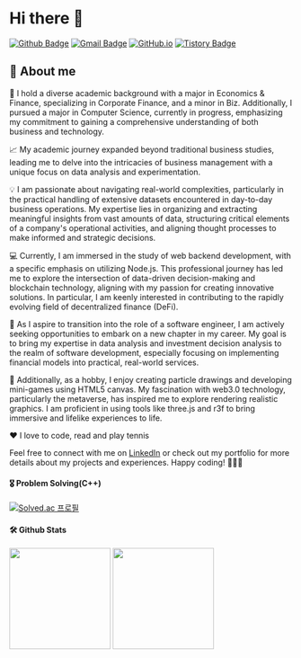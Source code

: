 # Hi there 👋

[![Github Badge](https://img.shields.io/badge/-mia-grey?style=flat&logo=github&logoColor=white&link=https://github.com/yumiana/)](https://www.github.com/yumiana/) 
[![Gmail Badge](https://img.shields.io/badge/-yumiana428@gmail.com-c14438?style=flat&logo=Gmail&logoColor=white&link=mailto:devcseo@gmail.com)](mailto:yumiana428@gmail.com) 
[![GitHub.io](https://img.shields.io/badge/GitHub.io-orange?style=flat&logoColor=white)](https://yumiana.github.io/)
[![Tistory Badge](https://img.shields.io/badge/Tech%20Blog-yellow?style=flat&logoColor=white)](https://yumiana.tistory.com/)

<!-- [![Portfolio Badge](https://img.shields.io/badge/portfolio-web-blue?style=flat&link=https://github.com/yumiana/)](https://github.com/yumiana/)  -->

## 💬 About me
🌱 I hold a diverse academic background with a major in Economics & Finance, specializing in Corporate Finance, and a minor in Biz. Additionally, I pursued a major in Computer Science, currently in progress, emphasizing my commitment to gaining a comprehensive understanding of both business and technology.

📈 My academic journey expanded beyond traditional business studies, leading me to delve into the intricacies of business management with a unique focus on data analysis and experimentation.

💡 I am passionate about navigating real-world complexities, particularly in the practical handling of extensive datasets encountered in day-to-day business operations. My expertise lies in organizing and extracting meaningful insights from vast amounts of data, structuring critical elements of a company's operational activities, and aligning thought processes to make informed and strategic decisions.

💻 Currently, I am immersed in the study of web backend development, with a specific emphasis on utilizing Node.js. This professional journey has led me to explore the intersection of data-driven decision-making and blockchain technology, aligning with my passion for creating innovative solutions. In particular, I am keenly interested in contributing to the rapidly evolving field of decentralized finance (DeFi).

🚀 As I aspire to transition into the role of a software engineer, I am actively seeking opportunities to embark on a new chapter in my career. My goal is to bring my expertise in data analysis and investment decision analysis to the realm of software development, especially focusing on implementing financial models into practical, real-world services.

🎨 Additionally, as a hobby, I enjoy creating particle drawings and developing mini-games using HTML5 canvas. My fascination with web3.0 technology, particularly the metaverse, has inspired me to explore rendering realistic graphics. I am proficient in using tools like three.js and r3f to bring immersive and lifelike experiences to life.

❤️ I love to code, read and play tennis 

Feel free to connect with me on [LinkedIn](https://www.linkedin.com/in/mia-n-a33215267/) or check out my portfolio for more details about my projects and experiences. Happy coding! 👩‍💻✨

#### 🎖️ Problem Solving(C++)
[![Solved.ac 프로필](http://mazassumnida.wtf/api/v2/generate_badge?boj=n_yu)](https://www.acmicpc.net/user/n_yu)

#### 🛠️ Github Stats
<p>
  <img height="180em" src="https://github-readme-stats-veggie-garden.vercel.app/api?username=veggie-garden&show_icons=true&include_all_commits=true&bg_color=30,e96443,904e95&title_color=fff&text_color=fff">
  <img height="180em" src="https://github-readme-stats-veggie-garden.vercel.app/api/top-langs/?username=veggie-garden&layout=compact&bg_color=30,e96443,904e95&title_color=fff&text_color=fff">
</p>
<!-- [![Github stats](https://github-readme-stats.vercel.app/api?username=yumiana&show_icons=true&include_all_commits=true&bg_color=30,e96443,904e95&title_color=fff&text_color=fff)](https://github.com/yumiana/github-readme-stats) 
[![Top Langs](https://github-readme-stats.vercel.app/api/top-langs/?username=yumiana&layout=compact&bg_color=30,e96443,904e95&title_color=fff&text_color=fff)](https://github.com/yumiana/github-readme-stats)   -->

<!--
**yumiana/yumiana** is a ✨ _special_ ✨ repository because its `README.md` (this file) appears on your GitHub profile.

Here are some ideas to get you started:

- 🔭 I’m currently working on ...
- 🌱 I’m currently learning ...
- 👯 I’m looking to collaborate on ...
- 🤔 I’m looking for help with ...
- 💬 Ask me about ...
- 📫 How to reach me: ...
- 😄 Pronouns: ...
- ⚡ Fun fact: ...
-->
